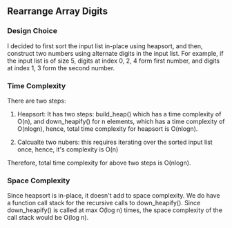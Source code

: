 ## Rearrange Array Digits

### Design Choice
I decided to first sort the input list in-place using heapsort, and then, construct two numbers using alternate digits in the input list. For example, if the input list is of size 5, digits at index 0, 2, 4 form first number, and digits at index 1, 3 form the second number.

### Time Complexity
There are two steps:

1. Heapsort: It has two steps: build_heap() which has a time complexity of O(n), and down_heapify() for n elements, which has a time complexity of O(nlogn), hence, total time complexity for heapsort is O(nlogn).

2. Calcualte two nubers: this requires iterating over the sorted input list once, hence, it's complexity is O(n)

Therefore, total time complexity for above two steps is O(nlogn).

### Space Complexity

Since heapsort is in-place, it doesn't add to space complexity. We do have a function call stack for the recursive calls to down_heapify(). Since down_heapify() is called at max O(log n) times, the space complexity of the call stack would be O(log n).
